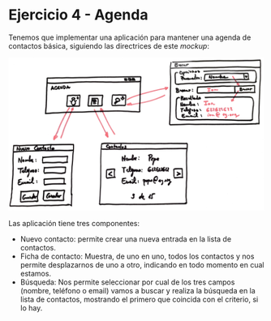 # Ejercicio 4 - Agenda

Tenemos que implementar una aplicación para mantener una agenda de contactos básica, siguiendo las directrices de este *mockup*:

![](agenda.png)

Las aplicación tiene tres componentes:

- Nuevo contacto: permite crear una nueva entrada en la lista de contactos.
- Ficha de contacto: Muestra, de uno en uno, todos los contactos y nos permite desplazarnos de uno a otro, indicando en todo momento en cual estamos.
- Búsqueda: Nos permite seleccionar por cual de los tres campos (nombre, teléfono o email) vamos a buscar y realiza la búsqueda en la lista de contactos, mostrando el primero que coincida con el criterio, si lo hay.
